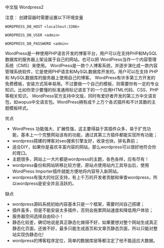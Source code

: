 中文版 Wordpress2

注意：
创建容器时需要设置以下环境变量

`WORDPRESS_DB_HOST <localhost:3306>`

`WORDPRESS_DB_USER <admin>`

`WORDPRESS_DB_PASSWORD <admin>`

WordPress是一种使用PHP语言开发的博客平台，用户可以在支持PHP和MySQL数据库的服务器上架设属于自己的网站。也可以把 WordPress当作一个内容管理系统（CMS）来使用。
WordPress是一款个人博客系统，并逐步演化成一款内容管理系统软件，它是使用PHP语言和MySQL数据库开发的。用户可以在支持 PHP 和 MySQL数据库的服务器上使用自己的博客。
WordPress有许多第三方开发的免费模板，安装方式简单易用。不过要做一个自己的模板，则需要你有一定的专业知识。比如你至少要懂的标准通用标记语言下的一个应用HTML代码、CSS、PHP等相关知识。
WordPress官方支持中文版，同时有爱好者开发的第三方中文语言包，如wopus中文语言包。WordPress拥有成千上万个各式插件和不计其数的主题模板样式。

优点

* WordPress 功能强大、扩展性强，这主要得益于其插件众多，易于扩充功能，基本上一个完整网站该有的功能，通过其第三方插件都能实现所有功能；
* wordpress搭建的博客对seo搜索引擎友好，收录也快，排名靠前；
* 适合DIY，如果你是喜欢丰富内容的网站，那么wordpress可以很好地符合你的胃口。
* 主题很多，网站上一大片都是wordpress的主题，各色各样，应有尽有！
* wordpress备份和网站转移比较方便，原站点使用站内工具导出后，使用WordPress Importer插件就能方便地将内容导入新网站。
* wordpress有强大的社区支持，有上千万的开发者贡献和审查wordpress，所以wordpress是安全并且活跃的。

缺点

* wordpress源码系统初始内容基本只是一个框架，需要时间自己搭建；
* 插件虽多，但是不能安装太多插件，否则会拖累网站速度和降低用户体验；
* 服务器空间选择自由较小！
* 静态化较差，确切地说是真正静态化做得不好，如果要想对整个网站生成真正静态化页面，还做不好，最多只能生成首页和文章页静态页面，所以只能对整站实现伪静态化!
* wordpress的博客程序定位，简单的数据库层等都注定了他不能适应大数据。
